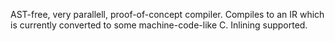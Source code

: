 AST-free, very parallell, proof-of-concept compiler. Compiles to an IR which is currently converted to some machine-code-like C. Inlining supported.
